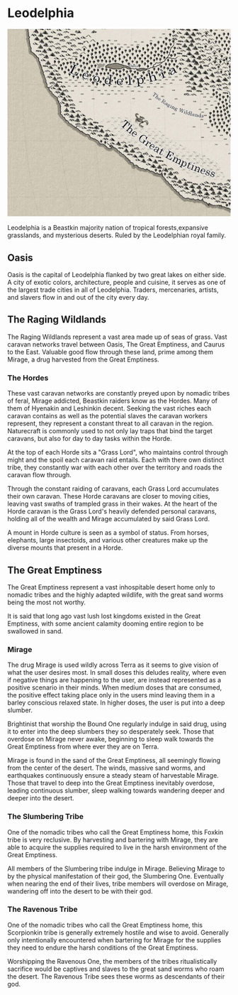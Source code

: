 # Leodelphia

![img](LeodelphiaMap.png)

Leodelphia is a Beastkin majority nation of tropical forests,expansive grasslands, and mysterious deserts. Ruled by the Leodelphian royal family.

## Oasis

Oasis is the capital of Leodelphia flanked by two great lakes on either side. A city of exotic colors, architecture, people and cuisine, it serves as one of the largest trade cities in all of Leodelphia. Traders, mercenaries, artists, and slavers flow in and out of the city every day.


## The Raging Wildlands

The Raging Wildlands represent a vast area made up of seas of grass. Vast caravan networks travel between Oasis, The Great Emptiness, and Caurus to the East. Valuable good flow through these land, prime among them Mirage, a drug harvested from the Great Emptiness.

### The Hordes

These vast caravan networks are constantly preyed upon by nomadic tribes of feral, Mirage addicted, Beastkin raiders know as the Hordes. Many of them of Hyenakin and Leshinkin decent. Seeking the vast riches each caravan contains as well as the potential slaves the caravan workers represent, they represent a constant threat to all caravan in the region. Naturecraft is commonly used to not only lay traps that bind the target caravans, but also for day to day tasks within the Horde.

At the top of each Horde sits a "Grass Lord", who maintains control through might and the spoil each caravan raid entails. Each with there own distinct tribe, they constantly war with each other over the territory and roads the caravan flow through.

Through the constant raiding of caravans, each Grass Lord accumulates their own caravan. These Horde caravans are closer to moving cities, leaving vast swaths of trampled grass in their wakes. At the heart of the Horde caravan is the Grass Lord's heavily defended personal caravans, holding all of the wealth and Mirage accumulated by said Grass Lord.

A mount in Horde culture is seen as a symbol of status. From horses, elephants, large insectoids, and various other creatures make up the diverse mounts that present in a Horde.

## The Great Emptiness

The Great Emptiness represent a vast inhospitable desert home only to nomadic tribes and the highly adapted wildlife, with the great sand worms being the most not worthy.

It is said that long ago vast lush lost kingdoms existed in the Great Emptiness, with some ancient calamity dooming entire region to be swallowed in sand.

### Mirage

The drug Mirage is used wildly across Terra as it seems to give vision of what the user desires most. In small doses this deludes reality, where even if negative things are happening to the user, are instead represented as a positive scenario in their minds. When medium doses that are consumed, the positive effect taking place only in the users mind leaving them in a barley conscious relaxed state. In higher doses, the user is put into a deep slumber.

Brightinist that worship the Bound One regularly indulge in said drug, using it to enter into the deep slumbers they so desperately seek. Those that overdose on Mirage never awake, beginning to sleep walk towards the Great Emptiness from where ever they are on Terra.

Mirage is found in the sand of the Great Emptiness, all seemingly flowing from the center of the desert. The winds, massive sand worms, and earthquakes continuously ensure a steady steam of harvestable Mirage. Those that travel to deep into the Great Emptiness inevitably overdose, leading continuous slumber, sleep walking towards wandering deeper and deeper into the desert.

### The Slumbering Tribe

One of the nomadic tribes who call the Great Emptiness home, this Foxkin tribe is very reclusive. By harvesting and bartering with Mirage, they are able to acquire the supplies required to live in the harsh environment of the Great Emptiness.

All members of the Slumbering tribe indulge in Mirage. Believing Mirage to by the physical manifestation of their god, the Slumbering One. Eventually when nearing the end of their lives, tribe members will overdose on Mirage, wandering off into the desert to be with their god.

### The Ravenous Tribe

One of the nomadic tribes who call the Great Emptiness home, this Scorpionkin tribe is generally extremely hostile and wise to avoid. Generally only intentionally encountered when bartering for Mirage for the supplies they need to endure the harsh conditions of the Great Emptiness.

Worshipping the Ravenous One, the members of the tribes ritualistically sacrifice would be captives and slaves to the great sand worms who roam the desert. The Ravenous Tribe sees these worms as descendants of their god.


